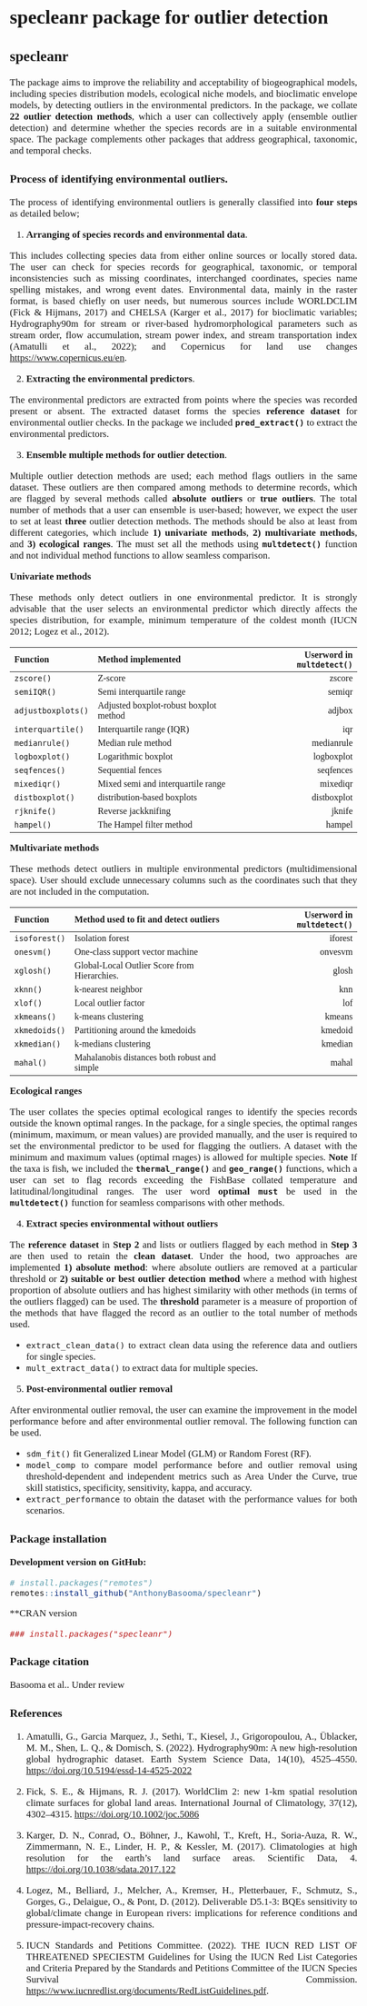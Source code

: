 specleanr package for outlier detection
================

<style>
body {
    text-align: justify;
    font-family: Calibri;
    font-size: 17px;
}
.p {
 font-size:17px;
 font-family: Consolas;
}
</style>
<!-- README.md is generated from README.Rmd. Please edit that file -->

## specleanr

<!-- badges: start -->
<!-- badges: end -->

The package aims to improve the reliability and acceptability of
biogeographical models, including species distribution models,
ecological niche models, and bioclimatic envelope models, by detecting
outliers in the environmental predictors. In the package, we collate
**22 outlier detection methods**, which a user can collectively apply
(ensemble outlier detection) and determine whether the species records
are in a suitable environmental space. The package complements other
packages that address geographical, taxonomic, and temporal checks.

### Process of identifying environmental outliers.

The process of identifying environmental outliers is generally
classified into **four steps** as detailed below;

<!--(![This is the caption!](img/rmarkdown_hex.png))-->

1.  **Arranging of species records and environmental data**.

This includes collecting species data from either online sources or
locally stored data. The user can check for species records for
geographical, taxonomic, or temporal inconsistencies such as missing
coordinates, interchanged coordinates, species name spelling mistakes,
and wrong event dates. Environmental data, mainly in the raster format,
is based chiefly on user needs, but numerous sources include WORLDCLIM
(Fick & Hijmans, 2017) and CHELSA (Karger et al., 2017) for bioclimatic
variables; Hydrography90m for stream or river-based hydromorphological
parameters such as stream order, flow accumulation, stream power index,
and stream transportation index (Amatulli et al., 2022); and Copernicus
for land use changes <https://www.copernicus.eu/en>.

2.  **Extracting the environmental predictors**.

The environmental predictors are extracted from points where the species
was recorded present or absent. The extracted dataset forms the species
**reference dataset** for environmental outlier checks. In the package
we included **`pred_extract()`** to extract the environmental
predictors.

3.  **Ensemble multiple methods for outlier detection**.

Multiple outlier detection methods are used; each method flags outliers
in the same dataset. These outliers are then compared among methods to
determine records, which are flagged by several methods called
**absolute outliers** or **true outliers**. The total number of methods
that a user can ensemble is user-based; however, we expect the user to
set at least **three** outlier detection methods. The methods should be
also at least from different categories, which include **1) univariate
methods**, **2) multivariate methods**, and **3) ecological ranges**.
The must set all the methods using **`multdetect()`** function and not
individual method functions to allow seamless comparison.

**Univariate methods**

These methods only detect outliers in one environmental predictor. It is
strongly advisable that the user selects an environmental predictor
which directly affects the species distribution, for example, minimum
temperature of the coldest month (IUCN 2012; Logez et al., 2012).

| Function           | Method implemented                     | Userword in **`multdetect()`** |
|:-------------------|:---------------------------------------|-------------------------------:|
| `zscore()`         | Z-score                                |                         zscore |
| `semiIQR()`        | Semi interquartile range               |                         semiqr |
| `adjustboxplots()` | Adjusted boxplot-robust boxplot method |                         adjbox |
| `interquartile()`  | Interquartile range (IQR)              |                            iqr |
| `medianrule()`     | Median rule method                     |                     medianrule |
| `logboxplot()`     | Logarithmic boxplot                    |                     logboxplot |
| `seqfences()`      | Sequential fences                      |                      seqfences |
| `mixediqr()`       | Mixed semi and interquartile range     |                       mixediqr |
| `distboxplot()`    | distribution-based boxplots            |                    distboxplot |
| `rjknife()`        | Reverse jackknifing                    |                         jknife |
| `hampel()`         | The Hampel filter method               |                         hampel |

**Multivariate methods**

These methods detect outliers in multiple environmental predictors
(multidimensional space). User should exclude unnecessary columns such
as the coordinates such that they are not included in the computation.

| Function      | Method used to fit and detect outliers       | Userword in **`multdetect()`** |
|:--------------|:---------------------------------------------|-------------------------------:|
| `isoforest()` | Isolation forest                             |                        iforest |
| `onesvm()`    | One-class support vector machine             |                        onvesvm |
| `xglosh()`    | Global-Local Outlier Score from Hierarchies. |                          glosh |
| `xknn()`      | k-nearest neighbor                           |                            knn |
| `xlof()`      | Local outlier factor                         |                            lof |
| `xkmeans()`   | k-means clustering                           |                         kmeans |
| `xkmedoids()` | Partitioning around the kmedoids             |                        kmedoid |
| `xkmedian()`  | k-medians clustering                         |                        kmedian |
| `mahal()`     | Mahalanobis distances both robust and simple |                          mahal |

**Ecological ranges**

The user collates the species optimal ecological ranges to identify the
species records outside the known optimal ranges. In the package, for a
single species, the optimal ranges (minimum, maximum, or mean values)
are provided manually, and the user is required to set the environmental
predictor to be used for flagging the outliers. A dataset with the
minimum and maximum values (optimal rnages) is allowed for multiple
species. **Note** If the taxa is fish, we included the
**`thermal_range()`** and **`geo_range()`** functions, which a user can
set to flag records exceeding the FishBase collated temperature and
latitudinal/longitudinal ranges. The user word **optimal** **`must`** be
used in the **`multdetect()`** function for seamless comparisons with
other methods.

4.  **Extract species environmental without outliers**

The **reference dataset** in **Step 2** and lists or outliers flagged by
each method in **Step 3** are then used to retain the **clean dataset**.
Under the hood, two approaches are implemented **1) absolute method**:
where absolute outliers are removed at a particular threshold or **2)
suitable or best outlier detection method** where a method with highest
proportion of absolute outliers and has highest similarity with other
methods (in terms of the outliers flagged) can be used. The
**threshold** parameter is a measure of proportion of the methods that
have flagged the record as an outlier to the total number of methods
used.

- `extract_clean_data()` to extract clean data using the reference data
  and outliers for single species.
- `mult_extract_data()` to extract data for multiple species.

5.  **Post-environmental outlier removal**

After environmental outlier removal, the user can examine the
improvement in the model performance before and after environmental
outlier removal. The following function can be used.

- `sdm_fit()` fit Generalized Linear Model (GLM) or Random Forest (RF).
- `model_comp` to compare model performance before and outlier removal
  using threshold-dependent and independent metrics such as Area Under
  the Curve, true skill statistics, specificity, sensitivity, kappa, and
  accuracy.
- `extract_performance` to obtain the dataset with the performance
  values for both scenarios.

### Package installation

**Development version on GitHub:**

``` r
# install.packages("remotes")
remotes::install_github("AnthonyBasooma/specleanr")
```

\*\*CRAN version

``` r
### install.packages("specleanr")
```

### Package citation

Basooma et al.. Under review

### References

1.  Amatulli, G., Garcia Marquez, J., Sethi, T., Kiesel, J.,
    Grigoropoulou, A., Üblacker, M. M., Shen, L. Q., & Domisch, S.
    (2022). Hydrography90m: A new high-resolution global hydrographic
    dataset. Earth System Science Data, 14(10), 4525–4550.
    <https://doi.org/10.5194/essd-14-4525-2022>

2.  Fick, S. E., & Hijmans, R. J. (2017). WorldClim 2: new 1-km spatial
    resolution climate surfaces for global land areas. International
    Journal of Climatology, 37(12), 4302–4315.
    <https://doi.org/10.1002/joc.5086>

3.  Karger, D. N., Conrad, O., Böhner, J., Kawohl, T., Kreft, H.,
    Soria-Auza, R. W., Zimmermann, N. E., Linder, H. P., & Kessler, M.
    (2017). Climatologies at high resolution for the earth’s land
    surface areas. Scientific Data, 4.
    <https://doi.org/10.1038/sdata.2017.122>

4.  Logez, M., Belliard, J., Melcher, A., Kremser, H., Pletterbauer, F.,
    Schmutz, S., Gorges, G., Delaigue, O., & Pont, D. (2012).
    Deliverable D5.1-3: BQEs sensitivity to global/climate change in
    European rivers: implications for reference conditions and
    pressure-impact-recovery chains.

5.  IUCN Standards and Petitions Committee. (2022). THE IUCN RED LIST OF
    THREATENED SPECIESTM Guidelines for Using the IUCN Red List
    Categories and Criteria Prepared by the Standards and Petitions
    Committee of the IUCN Species Survival Commission.
    <https://www.iucnredlist.org/documents/RedListGuidelines.pdf>.
